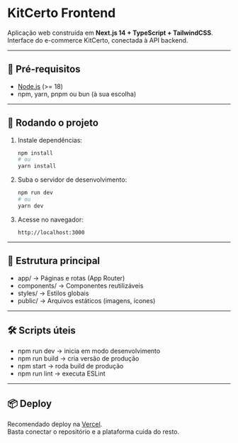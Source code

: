 # KitCerto Frontend

Aplicação web construída em **Next.js 14 + TypeScript + TailwindCSS**.  
Interface do e-commerce KitCerto, conectada à API backend.

---

## 🔧 Pré-requisitos

- [Node.js](https://nodejs.org/) (>= 18)
- npm, yarn, pnpm ou bun (à sua escolha)

---

## 🚀 Rodando o projeto

1. Instale dependências:
   ```bash
   npm install
   # ou
   yarn install
   ```

2. Suba o servidor de desenvolvimento:
   ```bash
   npm run dev
   # ou
   yarn dev
   ```

3. Acesse no navegador:
   ```
   http://localhost:3000
   ```

---

## 📂 Estrutura principal

- app/ → Páginas e rotas (App Router)
- components/ → Componentes reutilizáveis
- styles/ → Estilos globais
- public/ → Arquivos estáticos (imagens, ícones)

---

## 🛠️ Scripts úteis

- npm run dev → inicia em modo desenvolvimento
- npm run build → cria versão de produção
- npm start → roda build de produção
- npm run lint → executa ESLint

---

## 📦 Deploy

Recomendado deploy na [Vercel](https://vercel.com/).  
Basta conectar o repositório e a plataforma cuida do resto.
